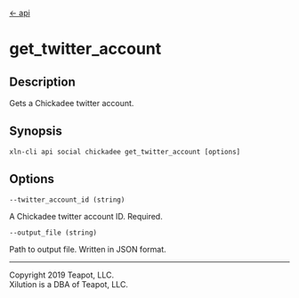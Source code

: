 [<- api](../../../api/index.md)

# get_twitter_account

## Description

Gets a Chickadee twitter account.

## Synopsis

```
xln-cli api social chickadee get_twitter_account [options]
```

## Options

`--twitter_account_id (string)`

A Chickadee twitter account ID. Required.

`--output_file (string)`

Path to output file. Written in JSON format.

---
Copyright 2019 Teapot, LLC.  
Xilution is a DBA of Teapot, LLC.
